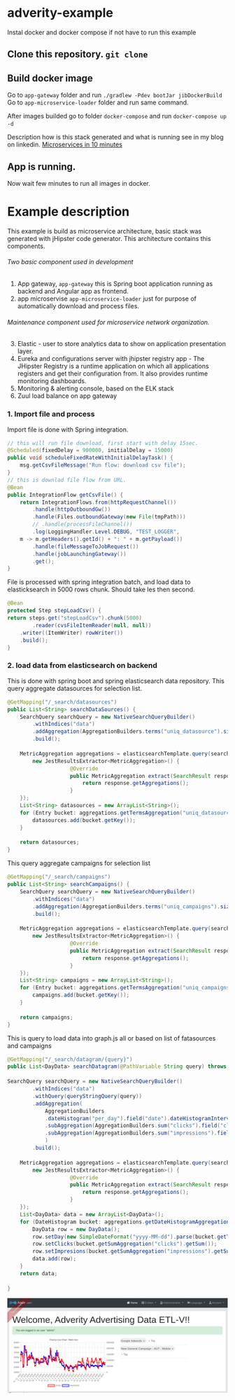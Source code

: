 # adverity-example

Instal docker and docker compose if not have to run this example

## Clone this repository. `git clone`

## Build docker image
Go to `app-gateway` folder and run `./gradlew -Pdev bootJar jibDockerBuild`
Go to `app-microservice-loader` folder and run same command.

After images builded go to folder `docker-compose` and run `docker-compose up -d`

Description how is this stack generated and what is running see in my blog on linkedin. 
[Microservices in 10 minutes](https://www.linkedin.com/pulse/microservices-java-jhipster-10-minutes-lubomir-sobinovsky/)

## App is running.
Now wait few minutes to run all images in docker. 

# Example description

This example is build as microservice architecture, basic stack was generated with jHipster code generator. 
This architecture contains this components.
###### Two basic component used in development
1. App gateway, `app-gateway` this is Spring boot application running as backend and Angular app as frontend. 
2. app microservise `app-microservice-loader` just for purpose of automatically download and process files. 
###### Maintenance component used for microservice network organization. 
3. Elastic - user to store analytics data to show on application presentation layer. 
4. Eureka and configurations server with jhipster registry app - The JHipster Registry is a runtime application on which all applications registers and get their configuration from. It also provides runtime monitoring dashboards.
5. Monitoring & alerting console, based on the ELK stack
6. Zuul load balance on app gateway

### 1. Import file and process
Import file is done with Spring integration.

```java
// this will run file download, first start with delay 15sec.
@Scheduled(fixedDelay = 900000, initialDelay = 15000)
public void scheduleFixedRateWithInitialDelayTask() {
	msg.getCsvFileMessage("Run flow: download csv file");
}
// this is downlad file flow from URL.
@Bean
public IntegrationFlow getCsvFile() {
	return IntegrationFlows.from(httpRequestChannel())
		.handle(httpOutboundGw())
		.handle(Files.outboundGateway(new File(tmpPath)))
		// .handle(processFileChannel())
		.log(LoggingHandler.Level.DEBUG, "TEST_LOGGER",
	m -> m.getHeaders().getId() + ": " + m.getPayload())
		.handle(fileMessageToJobRequest())
		.handle(jobLaunchingGateway())
		.get();
}
```
File is processed with spring integration batch, and load data to elasticksearch in 5000 rows chunk. Should take les then second.

```java
@Bean
protected Step stepLoadCsv() {
return steps.get("stepLoadCsv").chunk(5000)
		.reader(cvsFileItemReader(null, null))
	.writer((ItemWriter) rowWriter())
	.build();
}
```
### 2. load data from elasticsearch on backend
This is done with spring boot and spring elasticsearch data repository.
This query aggregate datasources for selection list.
```java
@GetMapping("/_search/datasources")
public List<String> searchDataSources() {
	SearchQuery searchQuery = new NativeSearchQueryBuilder()
	    .withIndices("data")             
	    .addAggregation(AggregationBuilders.terms("uniq_datasource").size(100).field("datasource.keyword"))
	    .build();

	MetricAggregation aggregations = elasticsearchTemplate.query(searchQuery, 
		new JestResultsExtractor<MetricAggregation>() {
					@Override
					public MetricAggregation extract(SearchResult response) {
						return response.getAggregations();
					}
	});
	List<String> datasources = new ArrayList<String>();
	for (Entry bucket: aggregations.getTermsAggregation("uniq_datasource").getBuckets()) {
		datasources.add(bucket.getKey());
	}

	return datasources;
}

```
This query aggregate campaigns for selection list
```java
@GetMapping("/_search/campaigns")
public List<String> searchCampaigns() {
	SearchQuery searchQuery = new NativeSearchQueryBuilder()
	    .withIndices("data")             
	    .addAggregation(AggregationBuilders.terms("uniq_campaigns").size(100).field("campaign.keyword"))
	    .build();

	MetricAggregation aggregations = elasticsearchTemplate.query(searchQuery, 
		new JestResultsExtractor<MetricAggregation>() {
					@Override
					public MetricAggregation extract(SearchResult response) {
						return response.getAggregations();
					}
	});
	List<String> campaigns = new ArrayList<String>();
	for (Entry bucket: aggregations.getTermsAggregation("uniq_campaigns").getBuckets()) {
		campaigns.add(bucket.getKey());
	}

	return campaigns;
}
```
This is query to load data into graph.js all or based on list of fatasources and campaigns
```java
@GetMapping("/_search/datagram/{query}")
public List<DayData> searchDatagram(@PathVariable String query) throws ParseException {

SearchQuery searchQuery = new NativeSearchQueryBuilder()
	    .withIndices("data")
	    .withQuery(queryStringQuery(query))
	    .addAggregation(
			AggregationBuilders
			.dateHistogram("per_day").field("date").dateHistogramInterval(DateHistogramInterval.DAY)
			.subAggregation(AggregationBuilders.sum("clicks").field("clicks"))
			.subAggregation(AggregationBuilders.sum("impressions").field("impressions"))
			)
	    .build();

	MetricAggregation aggregations = elasticsearchTemplate.query(searchQuery, 
		new JestResultsExtractor<MetricAggregation>() {
					@Override
					public MetricAggregation extract(SearchResult response) {
						return response.getAggregations();
					}
	});
	List<DayData> data = new ArrayList<DayData>();
	for (DateHistogram bucket: aggregations.getDateHistogramAggregation("per_day").getBuckets()) {
		DayData row = new DayData();
		row.setDay(new SimpleDateFormat("yyyy-MM-dd").parse(bucket.getTimeAsString()));
		row.setClicks(bucket.getSumAggregation("clicks").getSum());
		row.setImpresions(bucket.getSumAggregation("impressions").getSum());
		data.add(row);
	}
	return data;

}
```

![Frontend](https://github.com/lubo08/adverity-example/blob/master/example1.png)

